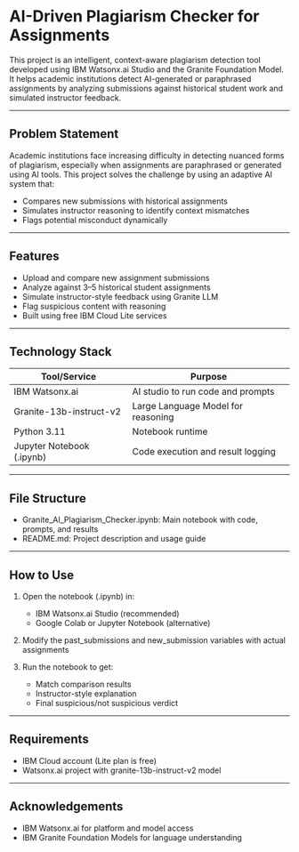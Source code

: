 # AI-Driven Plagiarism Checker for Assignments

This project is an intelligent, context-aware plagiarism detection tool developed using IBM Watsonx.ai Studio and the Granite Foundation Model. It helps academic institutions detect AI-generated or paraphrased assignments by analyzing submissions against historical student work and simulated instructor feedback.

---

## Problem Statement

Academic institutions face increasing difficulty in detecting nuanced forms of plagiarism, especially when assignments are paraphrased or generated using AI tools. This project solves the challenge by using an adaptive AI system that:

- Compares new submissions with historical assignments
- Simulates instructor reasoning to identify context mismatches
- Flags potential misconduct dynamically

---

## Features

- Upload and compare new assignment submissions
- Analyze against 3–5 historical student assignments
- Simulate instructor-style feedback using Granite LLM
- Flag suspicious content with reasoning
- Built using free IBM Cloud Lite services

---

## Technology Stack

| Tool/Service              | Purpose                                      |
|---------------------------|----------------------------------------------|
| IBM Watsonx.ai            | AI studio to run code and prompts            |
| Granite-13b-instruct-v2   | Large Language Model for reasoning           |
| Python 3.11               | Notebook runtime                             |
| Jupyter Notebook (.ipynb) | Code execution and result logging            |

---

## File Structure

- Granite_AI_Plagiarism_Checker.ipynb: Main notebook with code, prompts, and results
- README.md: Project description and usage guide

---

## How to Use

1. Open the notebook (.ipynb) in:
   - IBM Watsonx.ai Studio (recommended)
   - Google Colab or Jupyter Notebook (alternative)

2. Modify the past_submissions and new_submission variables with actual assignments

3. Run the notebook to get:
   - Match comparison results
   - Instructor-style explanation
   - Final suspicious/not suspicious verdict

---

## Requirements

- IBM Cloud account (Lite plan is free)
- Watsonx.ai project with granite-13b-instruct-v2 model

---

## Acknowledgements

- IBM Watsonx.ai for platform and model access
- IBM Granite Foundation Models for language understanding
